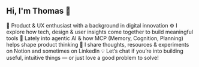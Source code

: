 ## Hi, I'm Thomas 👋

🧠 Product & UX enthusiast with a background in digital innovation
⚙️ I explore how tech, design & user insights come together to build meaningful tools
🤖 Lately into agentic AI & how MCP (Memory, Cognition, Planning) helps shape product thinking
📱 I share thoughts, resources & experiments on Notion and sometimes on LinkedIn
💡 Let’s chat if you’re into building useful, intuitive things — or just love a good problem to solve!
